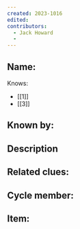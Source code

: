 ```yaml
---
created: 2023-1016
edited:
contributors:
  - Jack Howard
  - 
---
```


Name:
- 

Knows:
- [[1]]
- [[3]]

Known by:
- 

Description
- 

Related clues:
- 
Cycle member:
- 
Item:
- 




